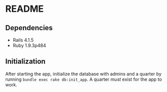 README
======

Dependencies
------------

* Rails 4.1.5
* Ruby 1.9.3p484

Initialization
--------------

After starting the app, initialize the database with admins and a quarter by running `bundle exec rake db:init_app`. A quarter *must* exist for the app to work.
